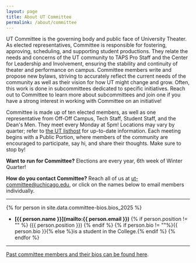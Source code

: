 ```yaml
---
layout: page
title: About UT Committee
permalink: /about/committee
---
```


UT Committee is the governing body and public face of University Theater. As elected representatives, Committee is responsible for fostering, approving, scheduling, and supporting student productions. They relate the needs and concerns of the UT community to TAPS Pro Staff and the Center for Leadership and Involvement, ensuring the stability and continuity of theater and performance on campus. Committee members write and propose new bylaws, striving to accurately reflect the current needs of the community as well as their vision for how UT might change and grow. Often, this work is done in subcommittees dedicated to specific initiatives. Reach out to Committee to learn more about subcommittees and join one if you have a strong interest in working with Committee on an initiative!

Committee is made up of ten elected members, as well as one representative from Off-Off Campus, Tech Staff, Student Staff, and the Dean's Men. They meet every Monday at 5pm! Locations may vary by quarter; refer to [the UT listhost](/about/listhosts) for up-to-date information. Each meeting begins with a Public Portion, where members of the community are encouraged to participate, say hi, and share their thoughts. Make sure to stop by! 

**Want to run for Committee?** Elections are every year, 6th week of Winter Quarter!

**How do you contact Committee?** Reach all of us at [ut-committee@uchicago.edu](mailto:ut-committee@uchicago.edu), or click on the names below to email members individually. 

---

{% for person in site.data.committee-bios.bios_2025 %}
  - **[{{ person.name }}](mailto:{{ person.email }})** {% if person.position != "" %}
  ({{ person.position }})
  {% endif %} {% if person.bio != ""%}{{ person.bio }}{% else %}is a student in the College.{% endif %}
{% endfor %}

---

 [Past committee members and their bios can be found here](/archive/committee-members).